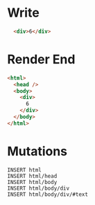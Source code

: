# Write
```html
  <div>6</div>
```

# Render End
```html
<html>
  <head />
  <body>
    <div>
      6
    </div>
  </body>
</html>
```

# Mutations
```
INSERT html
INSERT html/head
INSERT html/body
INSERT html/body/div
INSERT html/body/div/#text
```